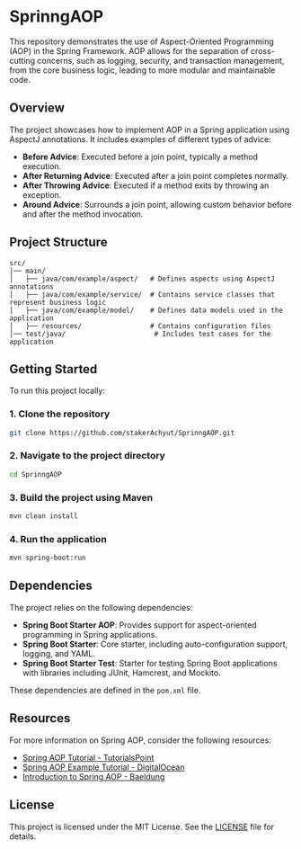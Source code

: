 # SprinngAOP

This repository demonstrates the use of Aspect-Oriented Programming (AOP) in the Spring Framework. AOP allows for the separation of cross-cutting concerns, such as logging, security, and transaction management, from the core business logic, leading to more modular and maintainable code.

## Overview

The project showcases how to implement AOP in a Spring application using AspectJ annotations. It includes examples of different types of advice:

- **Before Advice**: Executed before a join point, typically a method execution.
- **After Returning Advice**: Executed after a join point completes normally.
- **After Throwing Advice**: Executed if a method exits by throwing an exception.
- **Around Advice**: Surrounds a join point, allowing custom behavior before and after the method invocation.

## Project Structure

```
src/
│── main/
│   ├── java/com/example/aspect/   # Defines aspects using AspectJ annotations
│   ├── java/com/example/service/  # Contains service classes that represent business logic
│   ├── java/com/example/model/    # Defines data models used in the application
│   ├── resources/                 # Contains configuration files
│── test/java/                      # Includes test cases for the application
```

## Getting Started

To run this project locally:

### 1. Clone the repository

```bash
git clone https://github.com/stakerAchyut/SprinngAOP.git
```

### 2. Navigate to the project directory

```bash
cd SprinngAOP
```

### 3. Build the project using Maven

```bash
mvn clean install
```

### 4. Run the application

```bash
mvn spring-boot:run
```

## Dependencies

The project relies on the following dependencies:

- **Spring Boot Starter AOP**: Provides support for aspect-oriented programming in Spring applications.
- **Spring Boot Starter**: Core starter, including auto-configuration support, logging, and YAML.
- **Spring Boot Starter Test**: Starter for testing Spring Boot applications with libraries including JUnit, Hamcrest, and Mockito.

These dependencies are defined in the `pom.xml` file.

## Resources

For more information on Spring AOP, consider the following resources:

- [Spring AOP Tutorial - TutorialsPoint](https://www.tutorialspoint.com/springaop/index.htm)
- [Spring AOP Example Tutorial - DigitalOcean](https://www.digitalocean.com/community/tutorials/spring-aop-example-tutorial-aspect-advice-pointcut-joinpoint-annotations)
- [Introduction to Spring AOP - Baeldung](https://www.baeldung.com/spring-aop)

## License

This project is licensed under the MIT License. See the [LICENSE](LICENSE) file for details.
